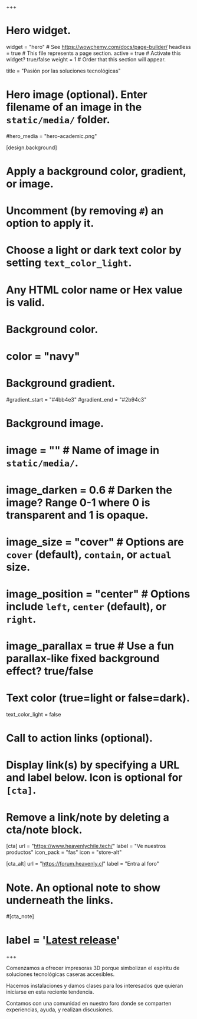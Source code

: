 +++
# Hero widget.
widget = "hero"  # See https://wowchemy.com/docs/page-builder/
headless = true  # This file represents a page section.
active = true  # Activate this widget? true/false
weight = 1  # Order that this section will appear.

title = "Pasión por las soluciones tecnológicas"

# Hero image (optional). Enter filename of an image in the `static/media/` folder.
#hero_media = "hero-academic.png"

[design.background]
  # Apply a background color, gradient, or image.
  #   Uncomment (by removing `#`) an option to apply it.
  #   Choose a light or dark text color by setting `text_color_light`.
  #   Any HTML color name or Hex value is valid.

  # Background color.
  # color = "navy"

  # Background gradient.
  #gradient_start = "#4bb4e3"
  #gradient_end = "#2b94c3"

  # Background image.
  # image = ""  # Name of image in `static/media/`.
  # image_darken = 0.6  # Darken the image? Range 0-1 where 0 is transparent and 1 is opaque.
  # image_size = "cover"  #  Options are `cover` (default), `contain`, or `actual` size.
  # image_position = "center"  # Options include `left`, `center` (default), or `right`.
  # image_parallax = true  # Use a fun parallax-like fixed background effect? true/false

  # Text color (true=light or false=dark).
  text_color_light = false

# Call to action links (optional).
#   Display link(s) by specifying a URL and label below. Icon is optional for `[cta]`.
#   Remove a link/note by deleting a cta/note block.
[cta]
  url = "https://www.heavenlychile.tech/"
  label = "Ve nuestros productos"
  icon_pack = "fas"
  icon = "store-alt"

[cta_alt]
  url = "https://forum.heavenly.cl"
  label = "Entra al foro"


# Note. An optional note to show underneath the links.
#[cta_note]
#  label = '<a class="js-github-release" href="https://wowchemy.com/updates" data-repo="wowchemy/wowchemy-hugo-modules">Latest release<!-- V --></a>'
+++

<!-- Hoy en día las últimas tecnologías están al alcance de todos, tanto así que es difícil saber qué combinación de ellas usar para llegar a una solución integral. Nosotros nos centramos en desarrollar soluciones a medida, realizar su implementación, y brindar apoyo contínuo. -->

Comenzamos a ofrecer impresoras 3D porque simbolizan el espíritu de soluciones tecnológicas caseras accesibles.

Hacemos instalaciones y damos clases para los interesados que quieran iniciarse en esta reciente tendencia.

Contamos con una comunidad en nuestro foro donde se comparten experiencias, ayuda, y realizan discusiones.
